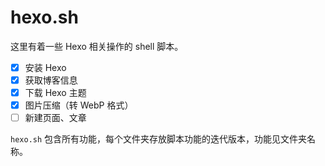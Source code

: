 # hexo.sh
这里有着一些 Hexo 相关操作的 shell 脚本。

- [x] 安装 Hexo
- [x] 获取博客信息
- [x] 下载 Hexo 主题
- [x] 图片压缩（转 WebP 格式）
- [ ] 新建页面、文章

`hexo.sh` 包含所有功能，每个文件夹存放脚本功能的迭代版本，功能见文件夹名称。



